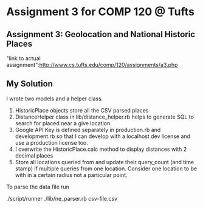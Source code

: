 Assignment 3 for COMP 120 @ Tufts 
==

Assignment 3: Geolocation and National Historic Places
--

"link to actual assignment":http://www.cs.tufts.edu/comp/120/assignments/a3.php

My Solution
--

I wrote two models and a helper class. 

1. HistoricPlace objects store all the CSV parsed places
1. DistanceHelper class in lib/distance_helper.rb helps to generate SQL to search for placed near a give location.
1. Google API Key is defined separately in production.rb and development.rb so that I can develop with a localhost dev license and use a production license too.
1. I overwrite the HistoricPlace.calc method to display distances with 2 decimal places
1. Store all locations queried from and update their query_count (and time stamp) if multiple queries from one location. Consider one location to be with in a certain radius not a particular point.

To parse the data file run

./script/runner ./lib/ne_parser.rb csv-file.csv
